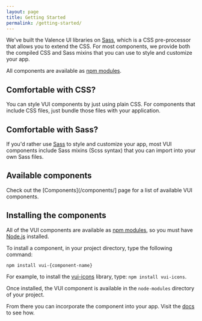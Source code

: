 ```yaml
---
layout: page
title: Getting Started
permalink: /getting-started/
---
```


We've built the Valence UI libraries on [Sass](http://sass-lang.com/), which is a CSS pre-processor that allows you to extend the CSS. For most components, we provide both the compiled CSS and Sass mixins that you can use to style and customize your app.

All components are available as [npm modules](https://www.npmjs.org/browse/keyword/vui).

## Comfortable with CSS?

You can style VUI components by just using plain CSS. For components that include CSS files, just bundle those files with your application.

## Comfortable with Sass?

If you'd rather use [Sass](http://sass-lang.com/) to style and customize your app, most VUI components include Sass mixins (Scss syntax) that you can import into your own Sass files.

## Available components
Check out the [Components](/components/] page for a list of available VUI components.

## Installing the components

All of the VUI components are available as [npm modules](https://www.npmjs.org/browse/keyword/vui), so you must have [Node.js](http://nodejs.org/) installed.

To install a component, in your project directory, type the following command:

```shell
npm install vui-{component-name}
```

For example, to install the [vui-icons](https://www.npmjs.com/browse/keyword/vui) library, type: `npm install vui-icons`.

Once installed, the VUI component is available in the `node-modules` directory of your project.

From there you can incorporate the component into your app.  Visit the [docs](/components/) to see how.
